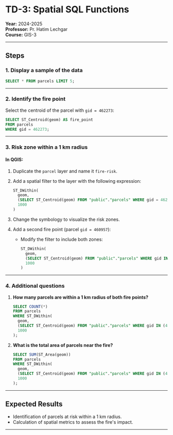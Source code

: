 # TD-3: Spatial SQL Functions

**Year:** 2024-2025  
**Professor:** Pr. Hatim Lechgar  
**Course:** GIS-3  

---

## Steps

### 1. Display a sample of the data
```sql
SELECT * FROM parcels LIMIT 5;
```

---

### 2. Identify the fire point
Select the centroid of the parcel with `gid = 462273`:
```sql
SELECT ST_Centroid(geom) AS fire_point
FROM parcels
WHERE gid = 462273;
```

---

### 3. Risk zone within a 1 km radius
#### In QGIS:
1. Duplicate the `parcel` layer and name it `fire-risk`.
2. Add a spatial filter to the layer with the following expression:
   ```sql
   ST_DWithin(
     geom, 
     (SELECT ST_Centroid(geom) FROM "public"."parcels" WHERE gid = 462273), 
     1000
   )
   ```
3. Change the symbology to visualize the risk zones.

4. Add a second fire point (parcel `gid = 460957`):
   - Modify the filter to include both zones:
     ```sql
     ST_DWithin(
       geom, 
       (SELECT ST_Centroid(geom) FROM "public"."parcels" WHERE gid IN (462273, 460957)), 
       1000
     )
     ```

---

### 4. Additional questions
1. **How many parcels are within a 1 km radius of both fire points?**
   ```sql
   SELECT COUNT(*)
   FROM parcels
   WHERE ST_DWithin(
     geom, 
     (SELECT ST_Centroid(geom) FROM "public"."parcels" WHERE gid IN (460957, 462273)), 
     1000
   );
   ```

2. **What is the total area of parcels near the fire?**
   ```sql
   SELECT SUM(ST_Area(geom))
   FROM parcels
   WHERE ST_DWithin(
     geom, 
     (SELECT ST_Centroid(geom) FROM "public"."parcels" WHERE gid IN (460957, 462273)), 
     1000
   );
   ```

---

## Expected Results
- Identification of parcels at risk within a 1 km radius.
- Calculation of spatial metrics to assess the fire's impact.

---

